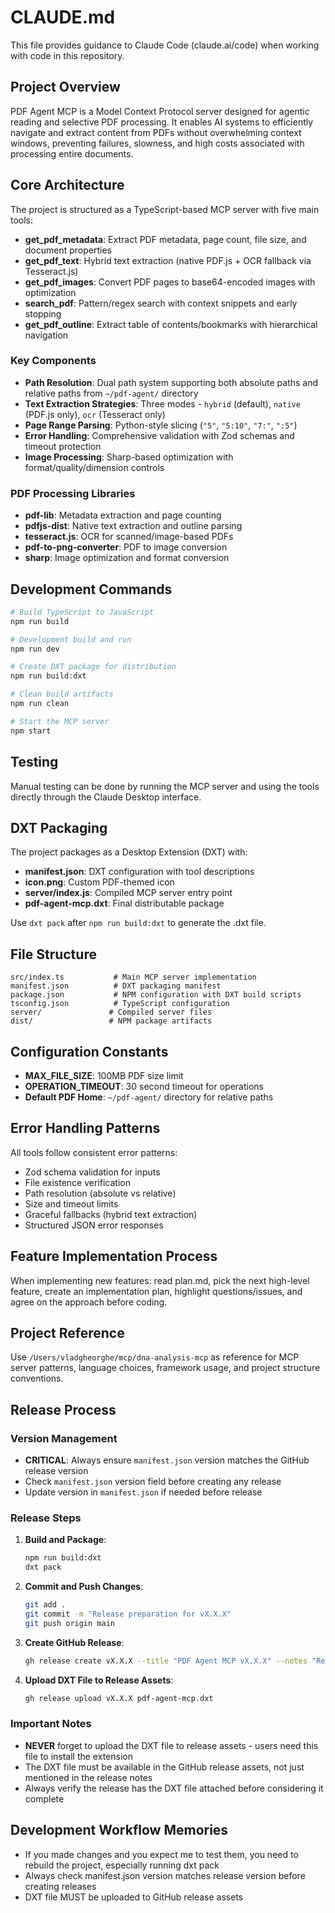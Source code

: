 # CLAUDE.md

This file provides guidance to Claude Code (claude.ai/code) when working with code in this repository.

## Project Overview

PDF Agent MCP is a Model Context Protocol server designed for agentic reading and selective PDF processing. It enables AI systems to efficiently navigate and extract content from PDFs without overwhelming context windows, preventing failures, slowness, and high costs associated with processing entire documents.

## Core Architecture

The project is structured as a TypeScript-based MCP server with five main tools:

- **get_pdf_metadata**: Extract PDF metadata, page count, file size, and document properties
- **get_pdf_text**: Hybrid text extraction (native PDF.js + OCR fallback via Tesseract.js)
- **get_pdf_images**: Convert PDF pages to base64-encoded images with optimization
- **search_pdf**: Pattern/regex search with context snippets and early stopping
- **get_pdf_outline**: Extract table of contents/bookmarks with hierarchical navigation

### Key Components

- **Path Resolution**: Dual path system supporting both absolute paths and relative paths from `~/pdf-agent/` directory
- **Text Extraction Strategies**: Three modes - `hybrid` (default), `native` (PDF.js only), `ocr` (Tesseract only)
- **Page Range Parsing**: Python-style slicing (`"5"`, `"5:10"`, `"7:"`, `":5"`)
- **Error Handling**: Comprehensive validation with Zod schemas and timeout protection
- **Image Processing**: Sharp-based optimization with format/quality/dimension controls

### PDF Processing Libraries

- **pdf-lib**: Metadata extraction and page counting
- **pdfjs-dist**: Native text extraction and outline parsing
- **tesseract.js**: OCR for scanned/image-based PDFs
- **pdf-to-png-converter**: PDF to image conversion
- **sharp**: Image optimization and format conversion

## Development Commands

```bash
# Build TypeScript to JavaScript
npm run build

# Development build and run
npm run dev

# Create DXT package for distribution
npm run build:dxt

# Clean build artifacts
npm run clean

# Start the MCP server
npm start
```

## Testing

Manual testing can be done by running the MCP server and using the tools directly through the Claude Desktop interface.

## DXT Packaging

The project packages as a Desktop Extension (DXT) with:
- **manifest.json**: DXT configuration with tool descriptions
- **icon.png**: Custom PDF-themed icon
- **server/index.js**: Compiled MCP server entry point
- **pdf-agent-mcp.dxt**: Final distributable package

Use `dxt pack` after `npm run build:dxt` to generate the .dxt file.

## File Structure

```
src/index.ts           # Main MCP server implementation
manifest.json          # DXT packaging manifest
package.json           # NPM configuration with DXT build scripts
tsconfig.json          # TypeScript configuration
server/               # Compiled server files
dist/                 # NPM package artifacts
```

## Configuration Constants

- **MAX_FILE_SIZE**: 100MB PDF size limit
- **OPERATION_TIMEOUT**: 30 second timeout for operations
- **Default PDF Home**: `~/pdf-agent/` directory for relative paths

## Error Handling Patterns

All tools follow consistent error patterns:
- Zod schema validation for inputs
- File existence verification
- Path resolution (absolute vs relative)
- Size and timeout limits
- Graceful fallbacks (hybrid text extraction)
- Structured JSON error responses

## Feature Implementation Process

When implementing new features: read plan.md, pick the next high-level feature, create an implementation plan, highlight questions/issues, and agree on the approach before coding.

## Project Reference

Use `/Users/vladgheorghe/mcp/dna-analysis-mcp` as reference for MCP server patterns, language choices, framework usage, and project structure conventions.

## Release Process

### Version Management
- **CRITICAL**: Always ensure `manifest.json` version matches the GitHub release version
- Check `manifest.json` version field before creating any release
- Update version in `manifest.json` if needed before release

### Release Steps
1. **Build and Package**:
   ```bash
   npm run build:dxt
   dxt pack
   ```

2. **Commit and Push Changes**:
   ```bash
   git add .
   git commit -m "Release preparation for vX.X.X"
   git push origin main
   ```

3. **Create GitHub Release**:
   ```bash
   gh release create vX.X.X --title "PDF Agent MCP vX.X.X" --notes "Release notes..." 
   ```

4. **Upload DXT File to Release Assets**:
   ```bash
   gh release upload vX.X.X pdf-agent-mcp.dxt
   ```

### Important Notes
- **NEVER** forget to upload the DXT file to release assets - users need this file to install the extension
- The DXT file must be available in the GitHub release assets, not just mentioned in the release notes
- Always verify the release has the DXT file attached before considering it complete

## Development Workflow Memories

- If you made changes and you expect me to test them, you need to rebuild the project, especially running dxt pack
- Always check manifest.json version matches release version before creating releases
- DXT file MUST be uploaded to GitHub release assets